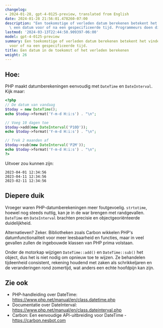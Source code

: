 ```yaml
---
changelog:
- 2024-01-28, gpt-4-0125-preview, translated from English
date: 2024-01-28 21:56:01.478260-07:00
description: "Een toekomstige of verleden datum berekenen betekent het vinden van\
  \ een datum voor of na een gespecificeerde tijd. Programmeurs doen dit voor\u2026"
lastmod: '2024-03-13T22:44:50.909397-06:00'
model: gpt-4-0125-preview
summary: Een toekomstige of verleden datum berekenen betekent het vinden van een datum
  voor of na een gespecificeerde tijd.
title: Een datum in de toekomst of het verleden berekenen
weight: 26
---
```


## Hoe:
PHP maakt datumberekeningen eenvoudig met `DateTime` en `DateInterval`. Kijk maar:

```PHP
<?php
// De datum van vandaag
$today = new DateTime();
echo $today->format('Y-m-d H:i:s') . "\n";

// Voeg 10 dagen toe
$today->add(new DateInterval('P10D'));
echo $today->format('Y-m-d H:i:s') . "\n";

// Trek 2 maanden af
$today->sub(new DateInterval('P2M'));
echo $today->format('Y-m-d H:i:s') . "\n";
?>
```
Uitvoer zou kunnen zijn:
```
2023-04-01 12:34:56
2023-04-11 12:34:56
2023-02-11 12:34:56
```

## Diepere duik
Vroeger waren PHP-datumberekeningen meer foutgevoelig. `strtotime`, hoewel nog steeds nuttig, kan je in de war brengen met randgevallen. `DateTime` en `DateInterval` brachten precisie en objectgeoriënteerde duidelijkheid.

Alternatieven? Zeker. Bibliotheken zoals Carbon wikkelen PHP's datumfunctionaliteit voor meer leesbaarheid en functies, maar in veel gevallen zullen de ingebouwde klassen van PHP prima volstaan.

Onder de motorkap wijzigen `DateTime::add()` en `DateTime::sub()` het object, dus het is niet nodig om opnieuw toe te wijzen. Ze behandelen tijdeenheid consistent, rekening houdend met zaken als schrikkeljaren en de veranderingen rond zomertijd, wat anders een echte hoofdpijn kan zijn.

## Zie ook
- PHP-handleiding over DateTime: https://www.php.net/manual/en/class.datetime.php
- Documentatie over DateInterval: https://www.php.net/manual/en/class.dateinterval.php
- Carbon: Een eenvoudige API-uitbreiding voor DateTime - https://carbon.nesbot.com
